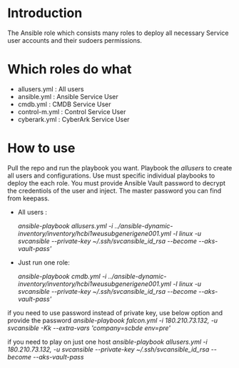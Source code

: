 
# Introduction

The Ansible role which consists many roles to deploy all necessary Service user accounts and their sudoers permissions.


# Which roles do what

- allusers.yml : All users
- ansible.yml : Ansible Service User
- cmdb.yml : CMDB Service User
- control-m.yml : Control Service User
- cyberark.yml : CyberArk Service User


# How to use

Pull the repo and run the playbook you want. Playbook the *allusers* to create all users and configurations. Use must specific individual playbooks to deploy the each role. You must provide Ansible Vault password to decrypt the credentiols of the user and inject. The master password you can find from keepass.

- All users :

  *ansible-playbook allusers.yml -i  ../ansible-dynamic-inventory/inventory/hcbi1weusubgenerigene001.yml -l linux -u svcansible --private-key ~/.ssh/svcansible_id_rsa --become --aks-vault-pass'*

- Just run one role:

  *ansible-playbook cmdb.yml -i  ../ansible-dynamic-inventory/inventory/hcbi1weusubgenerigene001.yml -l linux -u svcansible --private-key ~/.ssh/svcansible_id_rsa --become --aks-vault-pass'*

if you need to use password instead of private key, use below option and provide the password
  *ansible-playbook falcon.yml   -i 180.210.73.132, -u svcansible -Kk --extra-vars 'company=scbde env=pre'*

if you need to play on just one host
  *ansible-playbook allusers.yml -i 180.210.73.132,  -u svcansible  --private-key ~/.ssh/svcansible_id_rsa --become --aks-vault-pass*

